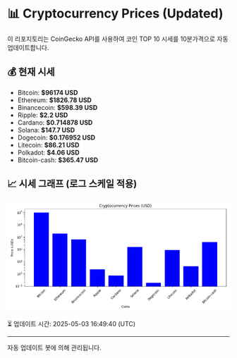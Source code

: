 
# 📊 Cryptocurrency Prices (Updated)

이 리포지토리는 CoinGecko API를 사용하여 코인 TOP 10 시세를 10분가격으로 자동 업데이트합니다.

## 💰 현재 시세
- Bitcoin: **$96174 USD**
- Ethereum: **$1826.78 USD**
- Binancecoin: **$598.39 USD**
- Ripple: **$2.2 USD**
- Cardano: **$0.714878 USD**
- Solana: **$147.7 USD**
- Dogecoin: **$0.176952 USD**
- Litecoin: **$86.21 USD**
- Polkadot: **$4.06 USD**
- Bitcoin-cash: **$365.47 USD**

## 📈 시세 그래프 (로그 스케일 적용)
![Crypto Prices](crypto_prices.png)

⏳ 업데이트 시간: 2025-05-03 16:49:40 (UTC)

---
자동 업데이트 봇에 의해 관리됩니다.
